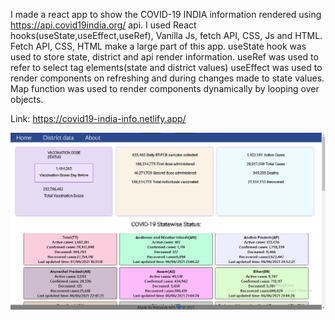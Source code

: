 I made a react app to show the COVID-19 INDIA information rendered using 	https://api.covid19india.org/ api.
I used React hooks(useState,useEffect,useRef), Vanilla Js, fetch API, CSS, Js and HTML.
Fetch API, CSS, HTML make a large part of this app. useState hook was used to store state, district and api render information.
useRef was used to refer to select tag elements(state and district values)
useEffect was used to render components on refreshing and during changes made to state values.
Map function was used to render components dynamically by looping over objects.

Link: https://covid19-india-info.netlify.app/

![Alt text](https://github.com/maryada6/COVID19-India-Info/blob/main/covidindia.png)
